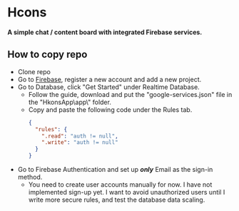 # Hcons
**A simple chat / content board with integrated Firebase services.**

## How to copy repo
- Clone repo
- Go to [Firebase](https://firebase.google.com/), register a new account and add a new project.
- Go to Database, click "Get Started" under Realtime Database.
  - Follow the guide, download and put the "google-services.json" file in the "HkonsApp\app\\" folder.
  - Copy and paste the following code under the Rules tab.
    ```json
    {
      "rules": {
        ".read": "auth != null",
        ".write": "auth != null"
      }
    }
    ```
- Go to Firebase Authentication and set up _**only**_ Email as the sign-in method.
  - You need to create user accounts manually for now. I have not implemented sign-up yet.
    I want to avoid unauthorized users until I write more secure rules, and test the database
    data scaling.



